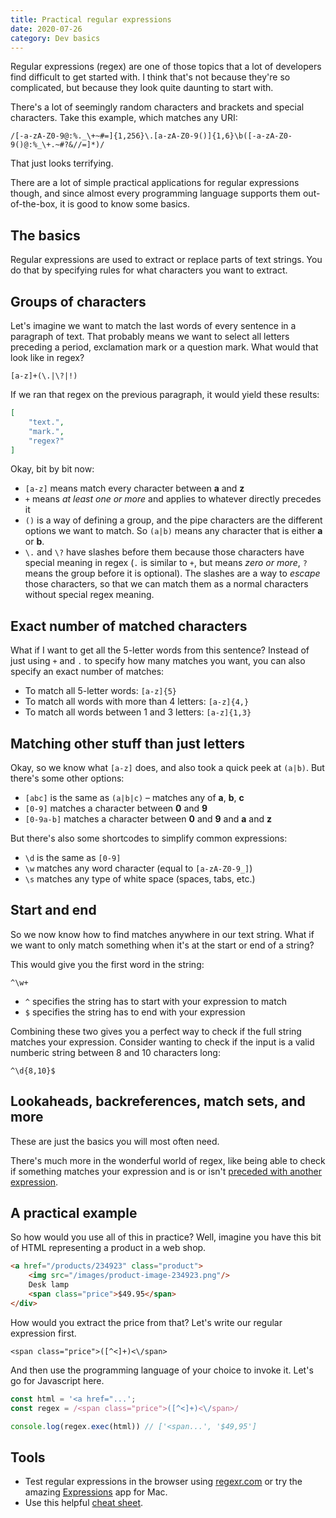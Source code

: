 ```yaml
---
title: Practical regular expressions
date: 2020-07-26
category: Dev basics
---
```


Regular expressions (regex) are one of those topics that a lot of developers find difficult to get started with. I think that's not because they're so complicated, but because they look quite daunting to start with.

There's a lot of seemingly random characters and brackets and special characters. Take this example, which matches any URI:

```regex
/[-a-zA-Z0-9@:%._\+~#=]{1,256}\.[a-zA-Z0-9()]{1,6}\b([-a-zA-Z0-9()@:%_\+.~#?&//=]*)/
```

That just looks terrifying.

There are a lot of simple practical applications for regular expressions though, and since almost every programming language supports them out-of-the-box, it is good to know some basics.


## The basics

Regular expressions are used to extract or replace parts of text strings. You do that by specifying rules for what characters you want to extract.


## Groups of characters

Let's imagine we want to match the last words of every sentence in a paragraph of text. That probably means we want to select all letters preceding a period, exclamation mark or a question mark. What would that look like in regex?

```regex
[a-z]+(\.|\?|!)
```

If we ran that regex on the previous paragraph, it would yield these results:

```json
[
    "text.",
    "mark.",
    "regex?"
]
```

Okay, bit by bit now:

* `[a-z]` means match every character between **a** and **z**
* `+` means _at least one or more_ and applies to whatever directly precedes it
* `()` is a way of defining a group, and the pipe characters are the different options we want to match. So `(a|b)` means any character that is either **a** or **b**.
* `\.` and `\?` have slashes before them because those characters have special meaning in regex (`.` is similar to `+`, but means _zero or more_, `?` means the group before it is optional). The slashes are a way to _escape_ those characters, so that we can match them as a normal characters without special regex meaning.


## Exact number of matched characters

What if I want to get all the 5-letter words from this sentence? Instead of just using `+` and `.` to specify how many matches you want, you can also specify an exact number of matches:

* To match all 5-letter words: `[a-z]{5}`
* To match all words with more than 4 letters: `[a-z]{4,}`
* To match all words between 1 and 3 letters: `[a-z]{1,3}`


## Matching other stuff than just letters

Okay, so we know what `[a-z]` does, and also took a quick peek at `(a|b)`. But there's some other options:

* `[abc]` is the same as `(a|b|c)` – matches any of **a**, **b**, **c**
* `[0-9]` matches a character between **0** and **9**
* `[0-9a-b]` matches a character between **0** and **9** and **a** and **z**

But there's also some shortcodes to simplify common expressions:

* `\d` is the same as `[0-9]`
* `\w` matches any word character (equal to `[a-zA-Z0-9_]`)
* `\s` matches any type of white space (spaces, tabs, etc.)


## Start and end

So we now know how to find matches anywhere in our text string. What if we want to only match something when it's at the start or end of a string?

This would give you the first word in the string:

```regex
^\w+
```

* `^` specifies the string has to start with your expression to match
* `$` specifies the string has to end with your expression

Combining these two gives you a perfect way to check if the full string matches your expression. Consider wanting to check if the input is a valid numberic string between 8 and 10 characters long:

```regex
^\d{8,10}$
```


## Lookaheads, backreferences, match sets, and more

These are just the basics you will most often need.

There's much more in the wonderful world of regex, like being able to check if something matches your expression and is or isn't [preceded with another expression](https://www.regular-expressions.info/refcapture.html).


## A practical example

So how would you use all of this in practice? Well, imagine you have this bit of HTML representing a product in a web shop.

```html
<a href="/products/234923" class="product">
    <img src="/images/product-image-234923.png"/>
    Desk lamp
    <span class="price">$49.95</span>
</div>
```

How would you extract the price from that? Let's write our regular expression first.

```regex
<span class="price">([^<]+)<\/span>
```

And then use the programming language of your choice to invoke it. Let's go for Javascript here.

```js
const html = '<a href="...';
const regex = /<span class="price">([^<]+)<\/span>/

console.log(regex.exec(html)) // ['<span...', '$49,95']
```


## Tools

* Test regular expressions in the browser using [regexr.com](https://regexr.com/) or try the amazing [Expressions](https://apptorium.com/expressions) app for Mac.
* Use this helpful [cheat sheet](https://cheatography.com/davechild/cheat-sheets/regular-expressions/).
